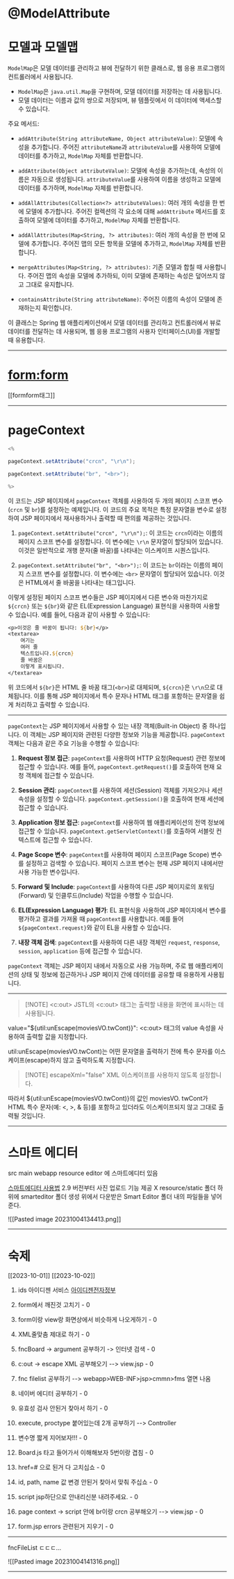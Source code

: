 
# @ModelAttribute


# 모델과 모델맵

`ModelMap`은 모델 데이터를 관리하고 뷰에 전달하기 위한 클래스로, 웹 응용 프로그램의 컨트롤러에서 사용됩니다. 

- `ModelMap`은 `java.util.Map`을 구현하며, 모델 데이터를 저장하는 데 사용됩니다.
- 모델 데이터는 이름과 값의 쌍으로 저장되며, 뷰 템플릿에서 이 데이터에 액세스할 수 있습니다.

주요 메서드:

- `addAttribute(String attributeName, Object attributeValue)`: 모델에 속성을 추가합니다. 
   주어진 `attributeName`과 `attributeValue`를 사용하여 모델에 데이터를 추가하고, 
   `ModelMap` 자체를 반환합니다.

- `addAttribute(Object attributeValue)`: 모델에 속성을 추가하는데, 속성의 이름은 자동으로 생성됩니다. 
   `attributeValue`를 사용하여 이름을 생성하고 모델에 데이터를 추가하며, `ModelMap` 자체를 반환합니다.

- `addAllAttributes(Collection<?> attributeValues)`: 여러 개의 속성을 한 번에 모델에 추가합니다. 
  주어진 컬렉션의 각 요소에 대해 `addAttribute` 메서드를 호출하여 모델에 데이터를 추가하고, `ModelMap` 자체를 반환합니다.

- `addAllAttributes(Map<String, ?> attributes)`: 여러 개의 속성을 한 번에 모델에 추가합니다. 
   주어진 맵의 모든 항목을 모델에 추가하고, `ModelMap` 자체를 반환합니다.

- `mergeAttributes(Map<String, ?> attributes)`: 기존 모델과 합칠 때 사용합니다. 
   주어진 맵의 속성을 모델에 추가하되, 이미 모델에 존재하는 속성은 덮어쓰지 않고 그대로 유지합니다.

- `containsAttribute(String attributeName)`: 주어진 이름의 속성이 모델에 존재하는지 확인합니다.

이 클래스는 Spring 웹 애플리케이션에서 모델 데이터를 관리하고 컨트롤러에서 뷰로 데이터를 전달하는 데 사용되며, 웹 응용 프로그램의 사용자 인터페이스(UI)를 개발할 때 유용합니다.

---
# <form:form>
[[formform태그]]


---

# pageContext

```java
<% 

pageContext.setAttribute("crcn", "\r\n"); 

pageContext.setAttribute("br", "<br>"); 

%>

```

이 코드는 JSP 페이지에서 `pageContext` 객체를 사용하여 두 개의 페이지 스코프 변수(`crcn` 및 `br`)를 설정하는 예제입니다. 
이 코드의 주요 목적은 특정 문자열을 변수로 설정하여 JSP 페이지에서 재사용하거나 출력할 때 편의를 제공하는 것입니다.

1. `pageContext.setAttribute("crcn", "\r\n");`: 이 코드는 `crcn`이라는 이름의 페이지 스코프 변수를 설정합니다. 
    이 변수에는 `\r\n` 문자열이 할당되어 있습니다. 이것은 일반적으로 개행 문자(줄 바꿈)를 나타내는 이스케이프 시퀀스입니다.

3. `pageContext.setAttribute("br", "<br>");`: 이 코드는 `br`이라는 이름의 페이지 스코프 변수를 설정합니다. 
    이 변수에는 `<br>` 문자열이 할당되어 있습니다. 이것은 HTML에서 줄 바꿈을 나타내는 태그입니다.

이렇게 설정된 페이지 스코프 변수들은 JSP 페이지에서 다른 변수와 마찬가지로 `${crcn}` 또는 `${br}`와 같은 EL(Expression Language) 표현식을 사용하여 사용할 수 있습니다. 
예를 들어, 다음과 같이 사용할 수 있습니다:

```jsp
<p>이것은 줄 바꿈이 됩니다: ${br}</p>
<textarea>
    여기는
    여러 줄
    텍스트입니다.${crcn}
    줄 바꿈은
    이렇게 표시됩니다.
</textarea>
```

위 코드에서 `${br}`은 HTML 줄 바꿈 태그(`<br>`)로 대체되며, `${crcn}`은 `\r\n`으로 대체됩니다. 
이를 통해 JSP 페이지에서 특수 문자나 HTML 태그를 포함하는 문자열을 쉽게 처리하고 출력할 수 있습니다.

---
`pageContext`는 JSP 페이지에서 사용할 수 있는 내장 객체(Built-in Object) 중 하나입니다.
이 객체는 JSP 페이지와 관련된 다양한 정보와 기능을 제공합니다.
`pageContext` 객체는 다음과 같은 주요 기능을 수행할 수 있습니다:

1. **Request 정보 접근**: `pageContext`를 사용하여 HTTP 요청(Request) 관련 정보에 접근할 수 있습니다. 예를 들어, `pageContext.getRequest()`를 호출하여 현재 요청 객체에 접근할 수 있습니다.

2. **Session 관리**: `pageContext`를 사용하여 세션(Session) 객체를 가져오거나 세션 속성을 설정할 수 있습니다. `pageContext.getSession()`을 호출하여 현재 세션에 접근할 수 있습니다.

3. **Application 정보 접근**: `pageContext`를 사용하여 웹 애플리케이션의 전역 정보에 접근할 수 있습니다. `pageContext.getServletContext()`를 호출하여 서블릿 컨텍스트에 접근할 수 있습니다.

4. **Page Scope 변수**: `pageContext`를 사용하여 페이지 스코프(Page Scope) 변수를 설정하고 검색할 수 있습니다. 페이지 스코프 변수는 현재 JSP 페이지 내에서만 사용 가능한 변수입니다.

5. **Forward 및 Include**: `pageContext`를 사용하여 다른 JSP 페이지로의 포워딩(Forward) 및 인클루드(Include) 작업을 수행할 수 있습니다.

6. **EL(Expression Language) 평가**: EL 표현식을 사용하여 JSP 페이지에서 변수를 평가하고 결과를 가져올 때 `pageContext`를 사용합니다. 예를 들어 `${pageContext.request}`와 같이 EL을 사용할 수 있습니다.

7. **내장 객체 검색**: `pageContext`를 사용하여 다른 내장 객체인 `request`, `response`, `session`, `application` 등에 접근할 수 있습니다.

`pageContext` 객체는 JSP 페이지 내에서 자동으로 사용 가능하며, 주로 웹 애플리케이션의 상태 및 정보에 접근하거나 JSP 페이지 간에 데이터를 공유할 때 유용하게 사용됩니다.


---


> [!NOTE] <c:out>
> JSTL의 <c:out> 태그는 출력할 내용을 화면에 표시하는 데 사용됩니다.

value="${util:unEscape(moviesVO.twCont)}": 
<c:out> 태그의 value 속성을 사용하여 출력할 값을 지정합니다. 

util:unEscape(moviesVO.twCont)는 어떤 문자열을 출력하기 전에 특수 문자를 이스케이프(escape)하지 않고 출력하도록 지정합니다. 


> [!NOTE] escapeXml="false"
>  XML 이스케이프를 사용하지 않도록 설정합니다. 


따라서 ${util:unEscape(moviesVO.twCont)}의 값인 moviesVO.
twCont가 HTML 특수 문자(예: <, >, & 등)를 포함하고 있더라도 이스케이프되지 않고 그대로 출력될 것입니다.




---
# 스마트 에디터
src main webapp resource editor 에 스마트에디터 있음

[스마트에디터 사용법](https://beforb.tistory.com/53)
2.9 버전부터 사진 업로드 기능 제공 X
resource/static 폴더 하위에 smarteditor 폴더 생성 위에서 다운받은 Smart Editor 폴더 내의 파일들을 넣어준다.

![[Pasted image 20231004134413.png]]


---

# 숙제 

[[2023-10-01]]
[[2023-10-02]]
1. ids 아이디젠 서비스
[아이디젠전자정부](https://www.egovframe.go.kr/wiki/doku.php?id=egovframework:oe1:%EC%84%A4%EC%A0%95%EA%B4%80%EB%A6%AC:%EA%B0%80%EC%9D%B4%EB%93%9C:id_gen_%EC%84%A4%EC%A0%95%EA%B4%80%EB%A6%AC)



1. form에서 깨진것 고치기 - 0
2. form이랑 view랑 화면상에서 비슷하게 나오게하기 - 0
3. XML줄맞춤 제대로 하기 - 0
4. fncBoard -> argument 공부하기 -> 인터넷 검색 - 0
6. c:out -> escape XML 공부해오기 --> view.jsp - 0
7. fnc filelist 공부하기 --> webapp>WEB-INF>jsp>cmmn>fms 열면 나옴 
8. 네이버 에디터 공부하기 - 0
9. 유효성 검사 안된거 찾아서 하기 - 0
10. execute, proctype 붙어있는데 2개 공부하기 --> Controller 
11. 변수명 짧게 지어보자!!! - 0
12. Board.js 타고 들어가서 이해해보자 5번이랑 겹침 - 0
13. href=# 으로 된거 다 고치십쇼 - 0  
14. id, path, name 값 변경 안된거 찾아서 맞춰 주십쇼 - 0
15. script jsp하단으로 안내리신분 내려주세요. - 0
16. page context -> script 안에 br이랑 crcn 공부해오기 --> view.jsp - 0
17. form.jsp errors 관련된거 지우기 - 0

---

fncFileList
ㄷㄷㄷ...

![[Pasted image 20231004141316.png]]

---


